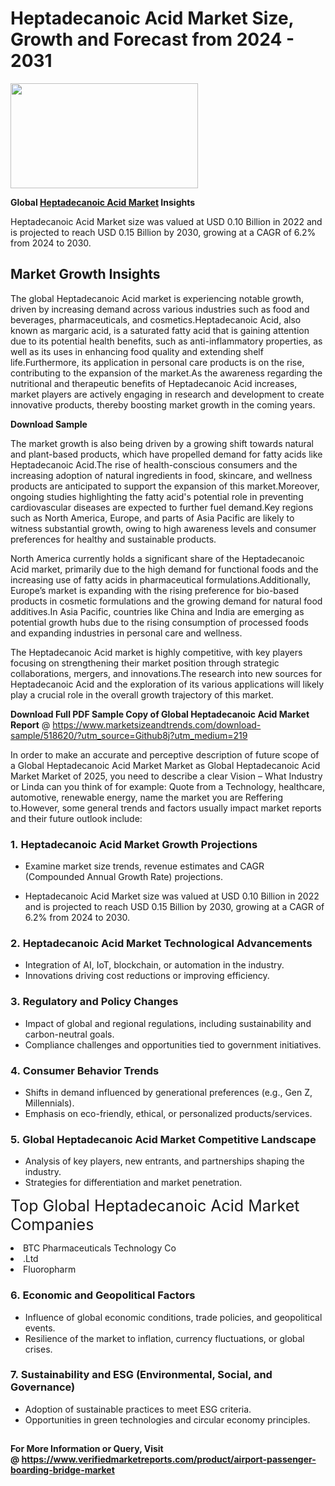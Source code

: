 <H1>Heptadecanoic Acid Market Size, Growth and Forecast from 2024 - 2031</H1><img class="aligncenter size-medium wp-image-584254" src="https://thirdeyenews.in/wp-content/uploads/2024/09/Global-Market-Research-300x168.jpeg" alt="" width="300" height="168" /><p><strong>Global&nbsp;<a href="https://www.marketsizeandtrends.com/download-sample/518620/?utm_source=Github8j?utm_medium=219">Heptadecanoic Acid Market</a> Insights</strong></p><p>Heptadecanoic Acid Market size was valued at USD 0.10 Billion in 2022 and is projected to reach USD 0.15 Billion by 2030, growing at a CAGR of 6.2% from 2024 to 2030.</p><p><h2>Market Growth Insights</h2> <p>The global Heptadecanoic Acid market is experiencing notable growth, driven by increasing demand across various industries such as food and beverages, pharmaceuticals, and cosmetics.Heptadecanoic Acid, also known as margaric acid, is a saturated fatty acid that is gaining attention due to its potential health benefits, such as anti-inflammatory properties, as well as its uses in enhancing food quality and extending shelf life.Furthermore, its application in personal care products is on the rise, contributing to the expansion of the market.As the awareness regarding the nutritional and therapeutic benefits of Heptadecanoic Acid increases, market players are actively engaging in research and development to create innovative products, thereby boosting market growth in the coming years.</p> <p><strong>Download Sample</strong></p> <p>The market growth is also being driven by a growing shift towards natural and plant-based products, which have propelled demand for fatty acids like Heptadecanoic Acid.The rise of health-conscious consumers and the increasing adoption of natural ingredients in food, skincare, and wellness products are anticipated to support the expansion of this market.Moreover, ongoing studies highlighting the fatty acid's potential role in preventing cardiovascular diseases are expected to further fuel demand.Key regions such as North America, Europe, and parts of Asia Pacific are likely to witness substantial growth, owing to high awareness levels and consumer preferences for healthy and sustainable products.</p> <p>North America currently holds a significant share of the Heptadecanoic Acid market, primarily due to the high demand for functional foods and the increasing use of fatty acids in pharmaceutical formulations.Additionally, Europe’s market is expanding with the rising preference for bio-based products in cosmetic formulations and the growing demand for natural food additives.In Asia Pacific, countries like China and India are emerging as potential growth hubs due to the rising consumption of processed foods and expanding industries in personal care and wellness.</p> <p>The Heptadecanoic Acid market is highly competitive, with key players focusing on strengthening their market position through strategic collaborations, mergers, and innovations.The research into new sources for Heptadecanoic Acid and the exploration of its various applications will likely play a crucial role in the overall growth trajectory of this market.</p> <p><span class=""><strong>Download Full PDF Sample Copy of Global Heptadecanoic Acid Market Report</strong> @ <a href="https://www.marketsizeandtrends.com/download-sample/518620/?utm_source=Github8j?utm_medium=219" target="_blank">https://www.marketsizeandtrends.com/download-sample/518620/?utm_source=Github8j?utm_medium=219</a></span></p><p>In order to make an accurate and perceptive description of future scope of a Global&nbsp;Heptadecanoic Acid Market Market as Global&nbsp;Heptadecanoic Acid Market Market of 2025, you need to describe a clear Vision &ndash; What Industry or Linda can you think of for example: Quote from a Technology, healthcare, automotive, renewable energy, name the market you are Reffering to.However, some general trends and factors usually impact market reports and their future outlook include:</p><h3>1.&nbsp;<strong>Heptadecanoic Acid Market Growth Projections</strong></h3><ul><li>Examine market size trends, revenue estimates and CAGR (Compounded Annual Growth Rate) projections.</li><li><p>Heptadecanoic Acid Market size was valued at USD 0.10 Billion in 2022 and is projected to reach USD 0.15 Billion by 2030, growing at a CAGR of 6.2% from 2024 to 2030.</p></li></ul><h3>2.&nbsp;<strong>Heptadecanoic Acid Market Technological Advancements</strong></h3><ul><li>Integration of AI, IoT, blockchain, or automation in the industry.</li><li>Innovations driving cost reductions or improving efficiency.</li></ul><h3>3.&nbsp;<strong>Regulatory and Policy Changes</strong></h3><ul><li>Impact of global and regional regulations, including sustainability and carbon-neutral goals.</li><li>Compliance challenges and opportunities tied to government initiatives.</li></ul><h3>4.&nbsp;<strong>Consumer Behavior Trends</strong></h3><ul><li>Shifts in demand influenced by generational preferences (e.g., Gen Z, Millennials).</li><li>Emphasis on eco-friendly, ethical, or personalized products/services.</li></ul><h3>5.&nbsp;<strong>Global Heptadecanoic Acid Market Competitive Landscape</strong></h3><ul><li>Analysis of key players, new entrants, and partnerships shaping the industry.</li><li>Strategies for differentiation and market penetration.</li></ul><p data-pm-slice="1 1 []"><span style="color: inherit; font-family: inherit; font-size: 25px;">Top Global Heptadecanoic Acid Market Companies</span></p><div class="" data-test-id=""><p><li>BTC Pharmaceuticals Technology Co</li><li>.Ltd</li><li> Fluoropharm</li></p></div><h3>6.&nbsp;<strong>Economic and Geopolitical Factors</strong></h3><ul><li>Influence of global economic conditions, trade policies, and geopolitical events.</li><li>Resilience of the market to inflation, currency fluctuations, or global crises.</li></ul><h3>7.&nbsp;<strong>Sustainability and ESG (Environmental, Social, and Governance)</strong></h3><ul><li>Adoption of sustainable practices to meet ESG criteria.</li><li>Opportunities in green technologies and circular economy principles.</li></ul><h2><strong style="font-size: 14px;">For More Information or Query, Visit @&nbsp;</strong><a style="background-color: #ffffff; font-size: 14px;" href="https://www.marketsizeandtrends.com/report/heptadecanoic-acid-market/" target="_blank">https://www.verifiedmarketreports.com/product/airport-passenger-boarding-bridge-market</a></h2>